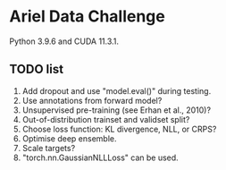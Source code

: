 # Ariel Data Challenge

Python 3.9.6 and CUDA 11.3.1.

## TODO list

1. Add dropout and use "model.eval()" during testing.
1. Use annotations from forward model?
1. Unsupervised pre-training (see Erhan et al., 2010)?
1. Out-of-distribution trainset and validset split?
1. Choose loss function: KL divergence, NLL, or CRPS?
1. Optimise deep ensemble.
1. Scale targets?
1. "torch.nn.GaussianNLLLoss" can be used.
